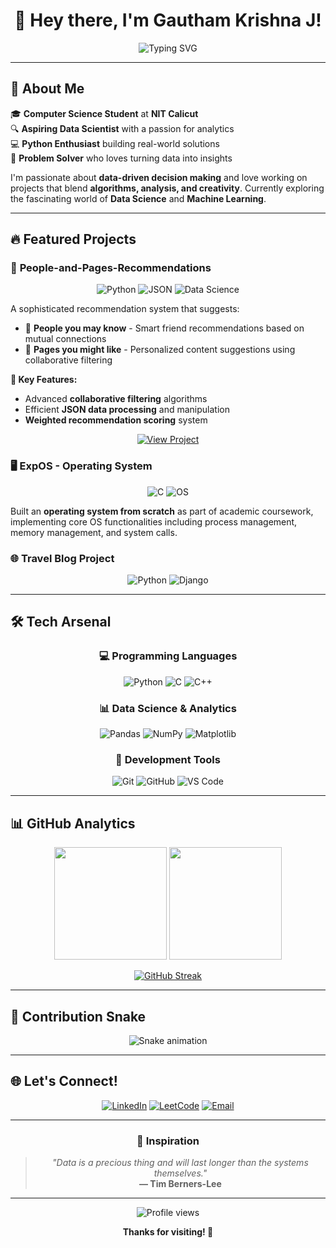 <div align="center">
  
# 👋 Hey there, I'm **Gautham Krishna J**!

<img src="https://readme-typing-svg.herokuapp.com?font=Fira+Code&size=22&duration=3000&pause=1000&color=36BCF7&center=true&vCenter=true&width=600&lines=CS+Undergrad+at+NIT+Calicut;Aspiring+Data+Scientist;Passionate+Python+Developer;Data-Driven+Problem+Solver" alt="Typing SVG" />

</div>

---

## 🌟 About Me

🎓 **Computer Science Student** at **NIT Calicut**  
🔍 **Aspiring Data Scientist** with a passion for analytics  
💻 **Python Enthusiast** building real-world solutions  
🧠 **Problem Solver** who loves turning data into insights  

I'm passionate about **data-driven decision making** and love working on projects that blend **algorithms, analysis, and creativity**. Currently exploring the fascinating world of **Data Science** and **Machine Learning**.

---

## 🔥 Featured Projects

### 🧩 **People-and-Pages-Recommendations**

<div align="center">
  <img src="https://img.shields.io/badge/Python-3776AB?style=for-the-badge&logo=python&logoColor=white" alt="Python"/>
  <img src="https://img.shields.io/badge/JSON-000000?style=for-the-badge&logo=json&logoColor=white" alt="JSON"/>
  <img src="https://img.shields.io/badge/Data_Science-FF6F00?style=for-the-badge&logo=databricks&logoColor=white" alt="Data Science"/>
</div>

A sophisticated recommendation system that suggests:
- 👥 **People you may know** - Smart friend recommendations based on mutual connections
- 📄 **Pages you might like** - Personalized content suggestions using collaborative filtering

**🎯 Key Features:**
- Advanced **collaborative filtering** algorithms
- Efficient **JSON data processing** and manipulation
- **Weighted recommendation scoring** system

<div align="center">
  
[![View Project](https://img.shields.io/badge/🚀%20View%20Project-GitHub-black?style=for-the-badge&logo=github)](https://github.com/gauthamburg/People-and-Pages-Recommendations)

</div>

### 🖥️ **ExpOS - Operating System**

<div align="center">
  <img src="https://img.shields.io/badge/C-00599C?style=for-the-badge&logo=c&logoColor=white" alt="C"/>
  <img src="https://img.shields.io/badge/Operating_System-4A90E2?style=for-the-badge&logo=linux&logoColor=white" alt="OS"/>
</div>

Built an **operating system from scratch** as part of academic coursework, implementing core OS functionalities including process management, memory management, and system calls.

### 🌐 **Travel Blog Project**

<div align="center">
  <img src="https://img.shields.io/badge/Python-3776AB?style=for-the-badge&logo=python&logoColor=white" alt="Python"/>
  <img src="https://img.shields.io/badge/Django-092E20?style=for-the-badge&logo=django&logoColor=white" alt="Django"/>
</div>


---

## 🛠️ **Tech Arsenal**

<div align="center">

### 💻 **Programming Languages**
![Python](https://img.shields.io/badge/Python-3776AB?style=for-the-badge&logo=python&logoColor=white)
![C](https://img.shields.io/badge/C-00599C?style=for-the-badge&logo=c&logoColor=white)
![C++](https://img.shields.io/badge/C++-00599C?style=for-the-badge&logo=cplusplus&logoColor=white)

### 📊 **Data Science & Analytics**
![Pandas](https://img.shields.io/badge/Pandas-150458?style=for-the-badge&logo=pandas&logoColor=white)
![NumPy](https://img.shields.io/badge/NumPy-013243?style=for-the-badge&logo=numpy&logoColor=white)
![Matplotlib](https://img.shields.io/badge/Matplotlib-11557c?style=for-the-badge&logo=python&logoColor=white)

### 🔧 **Development Tools**
![Git](https://img.shields.io/badge/Git-F05032?style=for-the-badge&logo=git&logoColor=white)
![GitHub](https://img.shields.io/badge/GitHub-181717?style=for-the-badge&logo=github&logoColor=white)
![VS Code](https://img.shields.io/badge/VS_Code-007ACC?style=for-the-badge&logo=visualstudiocode&logoColor=white)

</div>

---

## 📊 **GitHub Analytics**

<div align="center">
  
<img height="180em" src="https://github-readme-stats.vercel.app/api?username=gauthamburg&show_icons=true&theme=tokyonight&include_all_commits=true&count_private=true"/>
<img height="180em" src="https://github-readme-stats.vercel.app/api/top-langs/?username=gauthamburg&layout=compact&langs_count=8&theme=tokyonight"/>

</div>

<div align="center">
  
[![GitHub Streak](https://github-readme-streak-stats.herokuapp.com/?user=gauthamburg&theme=tokyonight)](https://git.io/streak-stats)

</div>

---

## 🐍 **Contribution Snake**

<div align="center">
  
![Snake animation](https://github.com/gauthamburg/gauthamburg/blob/output/github-contribution-grid-snake.svg)

</div>

---

## 🌐 **Let's Connect!**

<div align="center">
  
[![LinkedIn](https://img.shields.io/badge/LinkedIn-0077B5?style=for-the-badge&logo=linkedin&logoColor=white)](https://www.linkedin.com/in/gautham-krishna-j-474033285/)
[![LeetCode](https://img.shields.io/badge/LeetCode-FFA116?style=for-the-badge&logo=leetcode&logoColor=black)](https://leetcode.com/gtkrj/)
[![Email](https://img.shields.io/badge/Email-D14836?style=for-the-badge&logo=gmail&logoColor=white)](mailto:gauthamkrishnajkdply@gmail.com)

</div>

---

<div align="center">
  
### 💭 **Inspiration**

> *"Data is a precious thing and will last longer than the systems themselves."*  
> **— Tim Berners-Lee**

---

<img src="https://komarev.com/ghpvc/?username=gauthamburg&color=brightgreen&style=flat-square" alt="Profile views" />

**Thanks for visiting! 🚀**

</div>

